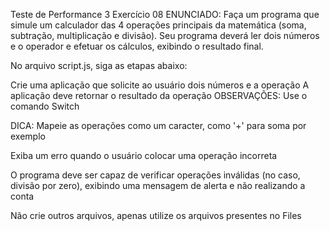Teste de Performance 3
Exercício 08
ENUNCIADO:
Faça um programa que simule um calculador das 4 operações principais da matemática (soma, subtração, multiplicação e divisão). Seu programa deverá ler dois números e o operador e efetuar os cálculos, exibindo o resultado final.

No arquivo script.js, siga as etapas abaixo:

Crie uma aplicação que solicite ao usuário dois números e a operação
A aplicação deve retornar o resultado da operação
OBSERVAÇÕES:
Use o comando Switch

DICA: Mapeie as operações como um caracter, como '+' para soma por exemplo

Exiba um erro quando o usuário colocar uma operação incorreta

O programa deve ser capaz de verificar operações inválidas (no caso, divisão por zero), exibindo uma mensagem de alerta e não realizando a conta

Não crie outros arquivos, apenas utilize os arquivos presentes no Files